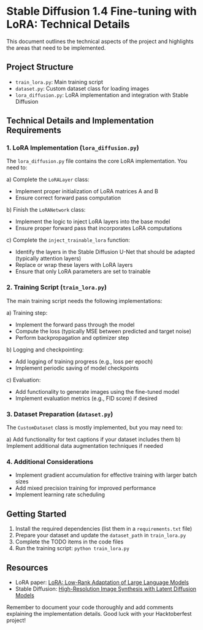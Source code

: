# Stable Diffusion 1.4 Fine-tuning with LoRA: Technical Details

This document outlines the technical aspects of the project and highlights the areas that need to be implemented.

## Project Structure

- `train_lora.py`: Main training script
- `dataset.py`: Custom dataset class for loading images
- `lora_diffusion.py`: LoRA implementation and integration with Stable Diffusion

## Technical Details and Implementation Requirements

### 1. LoRA Implementation (`lora_diffusion.py`)

The `lora_diffusion.py` file contains the core LoRA implementation. You need to:

a) Complete the `LoRALayer` class:
   - Implement proper initialization of LoRA matrices A and B
   - Ensure correct forward pass computation

b) Finish the `LoRANetwork` class:
   - Implement the logic to inject LoRA layers into the base model
   - Ensure proper forward pass that incorporates LoRA computations

c) Complete the `inject_trainable_lora` function:
   - Identify the layers in the Stable Diffusion U-Net that should be adapted (typically attention layers)
   - Replace or wrap these layers with LoRA layers
   - Ensure that only LoRA parameters are set to trainable

### 2. Training Script (`train_lora.py`)

The main training script needs the following implementations:

a) Training step:
   - Implement the forward pass through the model
   - Compute the loss (typically MSE between predicted and target noise)
   - Perform backpropagation and optimizer step

b) Logging and checkpointing:
   - Add logging of training progress (e.g., loss per epoch)
   - Implement periodic saving of model checkpoints

c) Evaluation:
   - Add functionality to generate images using the fine-tuned model
   - Implement evaluation metrics (e.g., FID score) if desired

### 3. Dataset Preparation (`dataset.py`)

The `CustomDataset` class is mostly implemented, but you may need to:

a) Add functionality for text captions if your dataset includes them
b) Implement additional data augmentation techniques if needed

### 4. Additional Considerations

- Implement gradient accumulation for effective training with larger batch sizes
- Add mixed precision training for improved performance
- Implement learning rate scheduling

## Getting Started

1. Install the required dependencies (list them in a `requirements.txt` file)
2. Prepare your dataset and update the `dataset_path` in `train_lora.py`
3. Complete the TODO items in the code files
4. Run the training script: `python train_lora.py`

## Resources

- LoRA paper: [LoRA: Low-Rank Adaptation of Large Language Models](https://arxiv.org/abs/2106.09685)
- Stable Diffusion: [High-Resolution Image Synthesis with Latent Diffusion Models](https://arxiv.org/abs/2112.10752)

Remember to document your code thoroughly and add comments explaining the implementation details. Good luck with your Hacktoberfest project!
